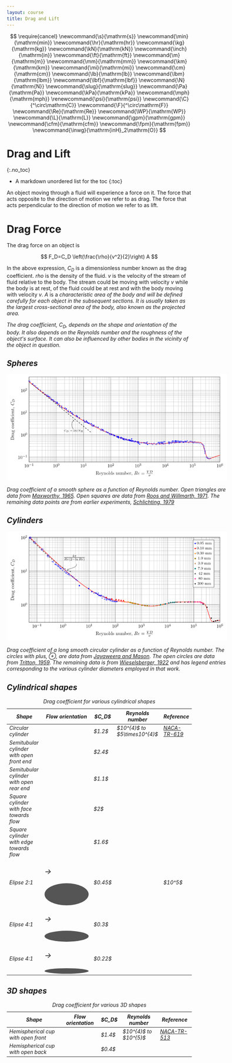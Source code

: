 ```yaml
---
layout: course
title: Drag and Lift
---
```


$$
\require{cancel}
\newcommand{\s}{\mathrm{s}}
\newcommand{\min}{\mathrm{min}}
\newcommand{\hr}{\mathrm{hr}}
\newcommand{\kg}{\mathrm{kg}}
\newcommand{\kN}{\mathrm{kN}}
\newcommand{\inch}{\mathrm{in}}
\newcommand{\ft}{\mathrm{ft}}
\newcommand{\m}{\mathrm{m}}
\newcommand{\mm}{\mathrm{mm}}
\newcommand{\km}{\mathrm{km}}
\newcommand{\mi}{\mathrm{mi}}
\newcommand{\cm}{\mathrm{cm}}
\newcommand{\lb}{\mathrm{lb}}
\newcommand{\lbm}{\mathrm{lbm}}
\newcommand{\lbf}{\mathrm{lbf}}
\newcommand{\N}{\mathrm{N}}
\newcommand{\slug}{\mathrm{slug}}
\newcommand{\Pa}{\mathrm{Pa}}
\newcommand{\kPa}{\mathrm{kPa}}
\newcommand{\mph}{\mathrm{mph}}
\renewcommand{\psi}{\mathrm{psi}}
\newcommand{\C}{^\circ\mathrm{C}}
\newcommand{\F}{^\circ\mathrm{F}}
\newcommand{\Re}{\mathrm{Re}}
\newcommand{\WP}{\mathrm{WP}}
\newcommand{\L}{\mathrm{L}}
\newcommand{\gpm}{\mathrm{gpm}}
\newcommand{\cfm}{\mathrm{cfm}}
\newcommand{\fpm}{\mathrm{fpm}}
\newcommand{\inwg}{\mathrm{inH}_2\mathrm{O}}
$$

# Drag and Lift
{:.no_toc}

* A markdown unordered list for the toc
{:toc}

An object moving through a fluid will experience a force on it.  The force that acts opposite to the direction of motion we refer to as drag.  The force that acts perpendicular to the direction of motion we refer to as lift.

# Drag Force

The drag force on an object is

$$
F_D=C_D \left(\frac{\rho}{v^2}{2}\right) A
$$

In the above expression, $C_D$ is a dimensionless number known as the drag coefficient.  $rho$ is the density of the fluid.  $v$ is the velocity of the stream of fluid relative to the body. The stream could be moving with velocity $v$ while the body is at rest, of the fluid could be at rest and with the body moving with velocity $v$.
$A$ is a <em >characteristic area</a> of the body and will be defined carefully for each object in the subsequent sections.  It is usually taken as the largest cross-sectional area of the body, also known as the projected area.

The drag coefficient, $C_D$, depends on the shape and orientation of the body.  It also depends on the Reynolds number and the roughness of the object's surface.  It can also be influenced by other bodies in the vicinity of the object in question.

## Spheres

<div class="photo" style="width: 600px;">
  <a href="img/DragSphere.png"><img src="img/DragSphere.png" alt="Drag coefficient of a smooth sphere as a function of Reynolds number."></a>
  <p>
  Drag coefficient of a smooth sphere as a function of Reynolds number.
  Open triangles are data from <a href="https://doi.org/10.1017/S002211206500143X">Maxworthy, 1965</a>.
  Open squares are data from <a href="https://doi.org/10.2514/3.6164">Roos and Willmarth, 1971</a>.  
  The remaining data points are from earlier experiments,
  <a href="https://doi.org/10.1007/978-3-662-52919-5">Schlichting, 1979</a>
  </p>
</div>

## Cylinders

<div class="photo" style="width: 600px;">
  <a href="img/DragCylinder.png"><img src="img/DragCylinder.png" alt="Drag coefficient of a long smooth circular cylinder as a function of Reynolds number."></a>
  <p>
  Drag coefficient of a long smooth circular cylinder as a function of Reynolds number.  The circles with plus, ⊕,  are data from <a href="https://doi.org/10.1017/S002211206500109X">Jayaweera and Mason</a>.  The open circles are data from <a href="https://doi.org/10.1017/S0022112059000829">Tritton, 1959</a>.    The remaining data is from <a href="https://ntrs.nasa.gov/search.jsp?R=19930080855">Wieselsberger, 1922</a> and has legend entries corresponding to the various cylinder diameters employed in that work.
  </p>
</div>

## Cylindrical shapes

<table class="table table-striped">
<caption>
<a name="Cd3D"></a>
Drag coefficient for various cylindrical shapes
</caption>
<thead>
<tr><th> Shape  </th><th>Flow orientation</th><th> $C_D$ </th> <th>Reynolds number</th> <th>Reference</th></tr>
</thead>
<tbody>
<tr>
<td>Circular cylinder</td>
<td></td>
<td>$1.2$</td>
<td>$10^{4}$ to $5\times10^{4}$</td>
<td><a href="https://ntrs.nasa.gov/search.jsp?R=19930091694">NACA-TR-619</a>
</td></tr>

<td>Semitubular cylinder with open front end</td>
<td></td>
<td>$2.4$</td>
<td></td>
<td></a>
</td></tr>


<td>Semitubular cylinder with open rear end</td>
<td></td>
<td>$1.1$</td>
<td></td>
<td></a>
</td></tr>

<td>Square cylinder with face towards flow</td>
<td></td>
<td>$2$</td>
<td></td>
<td></a>
</td></tr>

<td>Square cylinder with edge towards flow</td>
<td></td>
<td>$1.6$</td>
<td></td>
<td></a>
</td></tr>

<td>Elipse 2:1</td>
<td><p style="font-size:20px">&#8594;</p><div style="height:60px; width: 120px; background-color: #555;  border-radius: 50%; display: inline-block; vertical-align: middle;"></div></td>
<td>$0.45$</td>
<td></td>
<td>$10^5$</a>
</td></tr>

<td>Elipse 4:1</td>
<td><p style="font-size:20px">&#8594;</p><div style="height:30px; width: 120px; background-color: #555;  border-radius: 50%; display: inline-block; vertical-align: middle;"></div></td>
<td>$0.3$</td>
<td></td>
<td></a>
</td></tr>

<td>Elipse 4:1</td>
<td><p style="font-size:20px">&#8594;</p><div style="height:15px; width: 120px; background-color: #555;  border-radius: 50%; display: inline-block; vertical-align: middle;"></div></td>
<td>$0.22$</td>
<td></td>
<td></a>
</td></tr>

</tbody>
</table>

## 3D shapes


<table class="table table-striped">
<caption>
<a name="Cd3D"></a>
Drag coefficient for various 3D shapes
</caption>
<thead>
<tr><th> Shape  </th><th>Flow orientation</th><th> $C_D$ </th> <th>Reynolds number</th> <th>Reference</th></tr>
</thead>
<tbody>
<tr>
<td>Hemispherical cup with open front</td>
<td></td>
<td>$1.4$</td>
<td>$10^{4}$ to $10^{5}$</td>
<td><a href="https://ntrs.nasa.gov/search.jsp?R=19930091586">NACA-TR-513</a>
</td></tr>

<td>Hemispherical cup with open back</td>
<td></td>
<td>$0.4$</td>
<td></td>
<td>
</td></tr>

</tbody>
</table>
